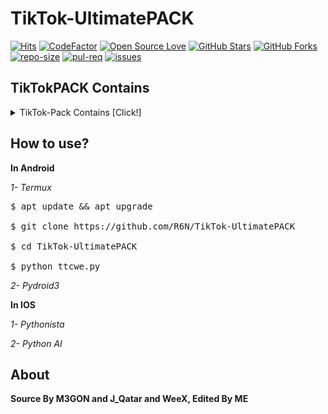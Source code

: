 # TikTok-UltimatePACK
[![Hits](https://hits.seeyoufarm.com/api/count/incr/badge.svg?url=https%3A%2F%2Fgithub%2FR6N%2FTikTok-Checker&count_bg=%23FFCD49&title_bg=%23555555&icon=&icon_color=%23E7E7E7&title=Hits&edge_flat=false)](https://GitHub.com/R6N/TikTok-Checker)
[![CodeFactor](https://www.codefactor.io/repository/github/r6n/tiktok-checker/badge)](https://www.codefactor.io/repository/github/r6n/tiktok-checker)
[![Open Source Love](https://badges.frapsoft.com/os/v2/open-source.svg?v=103)](https://github.com/ellerbrock/open-source-badges/)
[![GitHub Stars](https://shields.io/github/stars/R6N/TikTok-Checker?label=Star&logo=GitHub)](https://GitHub.com/R6N/TikTok-Checker)
[![GitHub Forks](https://shields.io/github/forks/R6N/TikTok-Checker?label=Fork&logo=GitHub)](https://GitHub.com/R6N/TikTok-Checker)
[![repo-size](https://img.shields.io/github/repo-size/R6N/TikTok-Checker?&logo=GitHub)](https://GitHub.com/R6N/TikTok-Checker)
[![pul-req](https://img.shields.io/github/issues-pr/R6N/TikTok-Checker?&logo=GitHub)](https://GitHub.com/R6N/TikTik-Checker)
[![issues](https://img.shields.io/github/issues/R6N/TikTok-Checker?&label=Issues&logo=GitHub)](https://GitHub.com/R6N/TikTok-Checker)
## TikTokPACK Contains
<details><summary>TikTok-Pack Contains [Click!]</summary>
<p>

### Without usernames list

#### Users Checker With & Without SessionID

*1- Quad Username*

*2- Semi-Triple Username*

*3- Triple Username*
 
**Turbo**

*1- Quad Username*

*2- Semi-Triple Username*

*3- Triple Username*

**Report BOT**

*1- SPAM Report*

*2- Hate Speech*

*3- Suicide, self-harm*
</p>
</details>

## How to use?

**In Android**

*1- Termux*
<pre><span class="pl-c">$ apt update && apt upgrade

$ git clone https://github.com/R6N/TikTok-UltimatePACK

$ cd TikTok-UltimatePACK

$ python ttcwe.py </span></pre>

*2- Pydroid3*

**In IOS**

*1- Pythonista*

*2- Python AI*

## About

**Source By M3GON and J_Qatar and WeeX, Edited By ME**
